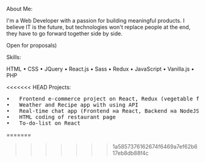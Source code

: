 About Me:

I'm a Web Developer with a passion for building meaningful products. I believe IT is the future, but technologies won't replace people at the end, they have to go forward together side by side.

Open for proposals)

Skills:

HTML • CSS • JQuery • React.js • Sass • Redux • JavaScript • Vanilla.js • PHP

<<<<<<< HEAD
Projects:
<pre>
•	Frontend e-commerce project on React, Redux (vegetable foods)
•	Weather and Recipe app with using API
•	Real-time chat app (Frontend на React, Backend на NodeJS, Socket.io)
•	HTML coding of restaurant page
•	To-do-list on React
</pre>
=======
>>>>>>> 1a5857376162674f6469a7ef62b617eb8db88f4c

